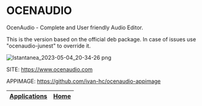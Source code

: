 # OCENAUDIO

 OcenAudio - Complete and User friendly Audio Editor.
 
 This is the version based on the official deb package. In case of issues use "ocenaudio-junest" to override it.
 
 ![Istantanea_2023-05-04_20-34-26 png](https://user-images.githubusercontent.com/88724353/236297308-01dfc549-1bec-4712-8131-e400d06a9ed8.jpg)

 SITE: https://www.ocenaudio.com
 
 APPIMAGE: https://github.com/ivan-hc/ocenaudio-appimage

 | [Applications](https://portable-linux-apps.github.io/apps.html) | [Home](https://portable-linux-apps.github.io)
 | --- | --- |
